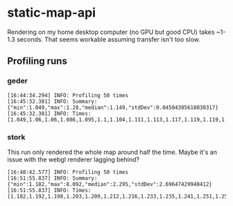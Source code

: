 # static-map-api

Rendering on my home desktop computer (no GPU but good CPU) takes ~1-1.3
seconds. That seems workable assuming transfer isn't too slow.

## Profiling runs

### geder

```
[16:44:34.294] INFO: Profiling 50 times
[16:45:32.381] INFO: Summary: {"min":1.049,"max":1.28,"median":1.149,"stdDev":0.04504385618030317}
[16:45:32.381] INFO: Times: [1.049,1.06,1.06,1.086,1.095,1.1,1.104,1.111,1.113,1.117,1.119,1.119,1.125,1.125,1.132,1.133,1.136,1.137,1.138,1.143,1.144,1.145,1.145,1.146,1.147,1.149,1.149,1.152,1.153,1.153,1.154,1.154,1.156,1.156,1.157,1.158,1.163,1.164,1.168,1.173,1.185,1.19,1.191,1.195,1.196,1.202,1.206,1.217,1.275,1.28]
```

### stork

This run only rendered the whole map around half the time. Maybe it's an issue with the webgl renderer lagging behind?

```
[16:48:42.577] INFO: Profiling 50 times
[16:51:55.837] INFO: Summary: {"min":1.182,"max":8.092,"median":2.295,"stdDev":2.69647429940412}
[16:51:55.837] INFO: Times: [1.182,1.192,1.198,1.203,1.209,1.212,1.216,1.233,1.235,1.241,1.251,1.258,1.264,1.267,1.27,1.27,1.283,1.314,1.32,1.331,1.344,1.456,1.479,1.492,1.509,2.295,2.337,6.262,6.417,6.437,6.449,6.496,6.497,6.532,6.569,6.577,6.586,6.593,6.603,6.63,6.641,6.669,6.67,6.755,6.811,6.826,6.827,6.868,6.94,8.092]
```

